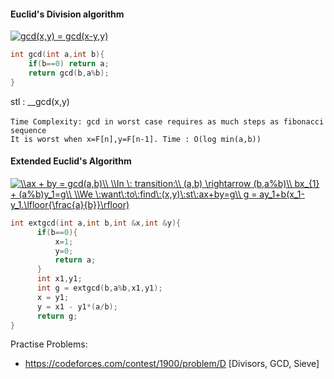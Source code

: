 #### Euclid's Division algorithm
<a href="https://www.codecogs.com/eqnedit.php?latex=gcd(x,y)&space;=&space;gcd(x-y,y)" target="_blank"><img src="https://latex.codecogs.com/gif.latex?gcd(x,y)&space;=&space;gcd(x-y,y)" title="gcd(x,y) = gcd(x-y,y)" /></a>

```cpp
int gcd(int a,int b){
    if(b==0) return a;
    return gcd(b,a%b);
}
```
stl : __gcd(x,y)
</br></br>
`Time Complexity: gcd in worst case requires as much steps as fibonacci sequence` </br>
`It is worst when x=F[n],y=F[n-1]. Time : O(log min(a,b))`

#### Extended Euclid's Algorithm
<a href="https://www.codecogs.com/eqnedit.php?latex=\\ax&space;&plus;&space;by&space;=&space;gcd(a,b)\\&space;\\In&space;\:&space;transition:\\&space;(a,b)&space;\rightarrow&space;(b,a%b)\\&space;bx_{1}&space;&plus;&space;(a%b)y_1=g\\&space;\\We&space;\:want\:to\:find\:(x,y)\:st\:ax&plus;by=g\\&space;g&space;=&space;ay_1&plus;b(x_1-y_1.\lfloor{\frac{a}{b}}\rfloor)" target="_blank"><img src="https://latex.codecogs.com/gif.latex?\\ax&space;&plus;&space;by&space;=&space;gcd(a,b)\\&space;\\In&space;\:&space;transition:\\&space;(a,b)&space;\rightarrow&space;(b,a%b)\\&space;bx_{1}&space;&plus;&space;(a%b)y_1=g\\&space;\\We&space;\:want\:to\:find\:(x,y)\:st\:ax&plus;by=g\\&space;g&space;=&space;ay_1&plus;b(x_1-y_1.\lfloor{\frac{a}{b}}\rfloor)" title="\\ax + by = gcd(a,b)\\ \\In \: transition:\\ (a,b) \rightarrow (b,a%b)\\ bx_{1} + (a%b)y_1=g\\ \\We \:want\:to\:find\:(x,y)\:st\:ax+by=g\\ g = ay_1+b(x_1-y_1.\lfloor{\frac{a}{b}}\rfloor)" /></a>

```cpp
int extgcd(int a,int b,int &x,int &y){
      if(b==0){
          x=1;
          y=0;
          return a;
      }
      int x1,y1;
      int g = extgcd(b,a%b,x1,y1);
      x = y1;
      y = x1 - y1*(a/b);
      return g;
}
```

Practise Problems:

* https://codeforces.com/contest/1900/problem/D [Divisors, GCD, Sieve]
